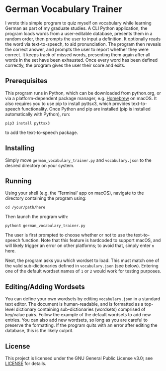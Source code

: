 # German Vocabulary Trainer

I wrote this simple program to quiz myself on vocabulary while learning German as part of my graduate studies. A CLI Python application, the program loads words from a user-editable database, presents them in a random order, then prompts the user to input a definition. It optionally reads the word via text-to-speech, to aid pronunciation. The program then reveals the correct answer, and prompts the user to report whether they were correct. It keeps track of missed words, presenting them again after all words in the set have been exhausted. Once every word has been defined correctly, the program gives the user their score and exits.

## Prerequisites

This program runs in Python, which can be downloaded from python.org, or via a platform-dependent package manager, e.g. [Homebrew](https://brew.sh/) on macOS. It also requires you to use pip to install pyttsx3, which provides text-to-speech functionality. Once Python and pip are installed (pip is installed automatically with Python), run:

```
pip3 install pyttsx3
```

to add the text-to-speech package.

## Installing

Simply move ```german_vocabulary_trainer.py``` and ```vocabulary.json``` to the desired directory on your system.

## Running

Using your shell (e.g. the 'Terminal' app on macOS), navigate to the directory containing the program using:
```
cd /your/path/here
```
Then launch the program with:
```
python3 german_vocabulary_trainer.py
```
The user is first prompted to choose whether or not to use the text-to-speech function. Note that this feature is hardcoded to support macOS, and will likely trigger an error on other platforms; to avoid that, simply enter ```n``` here.

Next, the program asks you which wordset to load. This must match one of the valid sub-dictionaries defined in ```vocabulary.json``` (see below). Entering one of the default wordset names of ```1``` or ```2``` would work for testing purposes.

## Editing/Adding Wordsets

You can define your own wordsets by editing ```vocabulary.json``` in a standard text editor. The document is human-readable, and is formatted as a top-level dictionary containing sub-dictionaries (wordsets) comprised of key/value pairs. Follow the example of the default wordsets to add new entries. You can also add new wordsets, so long as you are careful to preserve the formatting. If the program quits with an error after editing the database, this is the likely culprit.

## License

This project is licensed under the GNU General Public License v3.0; see [LICENSE](LICENSE) for details.